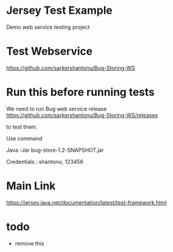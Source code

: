 # Jersey Test  Example 
Demo web service testing project

# Test Webservice 
https://github.com/sarkershantonu/Bug-Storing-WS

# Run this before running tests
We need to run Bug web service release 
https://github.com/sarkershantonu/Bug-Storing-WS/releases

to test them. 

Use command 

Java -Jar bug-store-1.2-SNAPSHOT.jar 

Credentials : shantonu, 123456

#  Main Link

https://jersey.java.net/documentation/latest/test-framework.html


# todo 

- remove this
